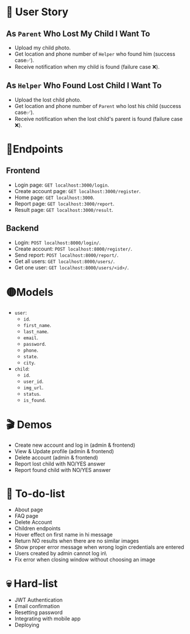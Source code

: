 # 👤 User Story 
## As `Parent` Who Lost My Child I Want To
- Upload my child photo.
- Get location and phone number of `Helper` who found him (success case✅).
- Receive notification when my child is found (failure case ❌).
## As `Helper` Who Found Lost Child I Want To
- Upload the lost child photo.
- Get location and phone number of `Parent` who lost his child (success case✅).
- Receive notification when the lost child's parent is found (failure case ❌).
# 🔵Endpoints
## Frontend
- Login page: `GET localhost:3000/login`.
- Create account page: `GET localhost:3000/register`.
- Home page: `GET localhost:3000`.
- Report page: `GET localhost:3000/report`.
- Result page: `GET localhost:3000/result`.
## Backend
- Login: `POST localhost:8000/login/`.
- Create account: `POST localhost:8000/register/`.
- Send report: `POST localhost:8000/report/`.
- Get all users: `GET localhost:8000/users/`.
- Get one user: `GET localhost:8000/users/<id>/`.
# 🟡Models
- `user`:
	- `id`.
	- `first_name`.
	- `last_name`.
	- `email`.
 	- `password`. 
	- `phone`.
	- `state`.
	- `city`.
- `child`:
	- `id`.
	- `user_id`.
	- `img_url`.
	- `status`.
 	- `is_found`.
# 🎬 Demos
- Create new account and log in (admin & frontend)
- View & Update profile (admin & frontend)
- Delete account (admin & frontend)
- Report lost child with NO/YES answer
- Report found child with NO/YES answer
# 🤔 To-do-list
- About page
- FAQ page
- Delete Account
- Children endpoints
- Hover effect on first name in hi message
- Return NO results when there are no similar images
- Show proper error message when wrong login credentials are entered
- Users created by admin cannot log in\
- Fix error when closing window without choosing an image
# 💀 Hard-list
- JWT Authentication
- Email confirmation
- Resetting password
- Integrating with mobile app
- Deploying
